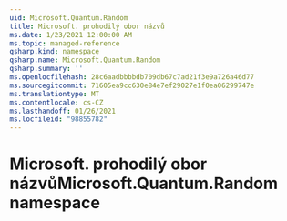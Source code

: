 ```yaml
---
uid: Microsoft.Quantum.Random
title: Microsoft. prohodilý obor názvů
ms.date: 1/23/2021 12:00:00 AM
ms.topic: managed-reference
qsharp.kind: namespace
qsharp.name: Microsoft.Quantum.Random
qsharp.summary: ''
ms.openlocfilehash: 28c6aadbbbbdb709db67c7ad21f3e9a726a46d77
ms.sourcegitcommit: 71605ea9cc630e84e7ef29027e1f0ea06299747e
ms.translationtype: MT
ms.contentlocale: cs-CZ
ms.lasthandoff: 01/26/2021
ms.locfileid: "98855782"
---
```

# <a name="microsoftquantumrandom-namespace"></a><span data-ttu-id="a1b4e-102">Microsoft. prohodilý obor názvů</span><span class="sxs-lookup"><span data-stu-id="a1b4e-102">Microsoft.Quantum.Random namespace</span></span>



